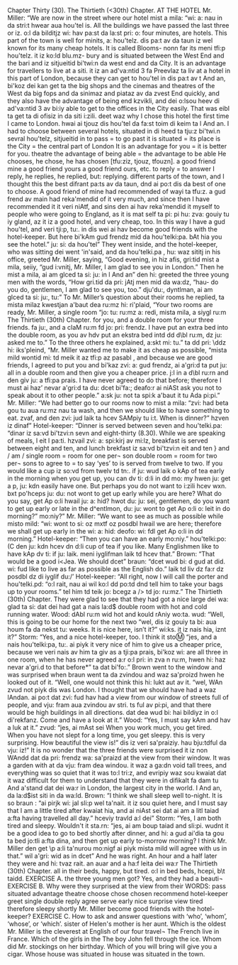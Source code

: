 Chapter Thirty (30). 
The Thirtieth (<30th) Chapter. 
AT THE HOTEL 
Mr. Miller: “We are now in the street where our hotel 
mist a mila: “wi: a: nau in da stri:t hwear aua hou'tel 
is. All the buildings we have passed the last three or 
iz. o:l da bilditjz wi: hav pa:st da la:st pri: o: 
four minutes, are hotels. This part of the town is well 
for minits, a: hou'telz. dis pa:t av da taun iz wel 
known for its many cheap hotels. It is called Blooms- 
nonn far its meni tfi:p hou'telz. it iz ko:ld blu.mz- 
bury and is situated between the West End and the 
bari and iz sitjueitid bi'twi:n da west end and da 
City. It is an advantage for travellers to live at a 
siti. it iz an ad'va:ntid 3 fa Preevlaz ta liv at a 
hotel in this part of London, because they can get to 
hou'tel in dis pa:t av t And an, bi'koz dei kan get ta 
the big shops and the cinemas and theatres of the West 
da big fops and da sinimaz and piataz av da zvest 
End quickly, and they also have the advantage of being 
end kzvikli, and dei o:lsou heev di ad'va:ntid 3 av bi:iy 
able to get to the offices in the City easily. That was 
eibl ta get ta di ofisiz in da siti i:zili. deet waz 
why I chose this hotel the first time I came to London. 
hwai ai tjouz dis hou'tel da fa:st toim di keim ta l And an. 
I had to choose between several hotels, situated in 
di heed ta tju:z bi'twi.n sevral hou'telz, sitjueitid in 
to pass = to go 
past 
it is situated = 
its place is 
the City = the 
central part of 
London 
It is an advantage 
for you = it is 
better for you. 
theatre 
the advantage of 
being able = the 
advantage to be 
able 
He chooses, he 
chose, he has 
chosen [tfu:ziz, 
tjouz, tfouzn]. 
a good friend 
mine 
a good friend 
yours 
a good friend 
ours, etc. 
to reply = to 
answer 
I reply, 
he replies, 
he replied, 
but: replying. 
different parts of the town, and I thought this the best 
difrant pa:ts av da taun, dnd ai po:t dis da best 
of 
one to choose. A good friend of mine had recommended 
of wayi ta tfu:z. a gud frend av main had reka'mendid 
of it very much, and since then I have recommended it 
it veri niAtf, and sins den ai hav reka'mendid it 
myself to people who were going to England, as it is 
mat self ta pi: pi hu: zva: gouiy tu iy gland, az it iz 
a good hotel, and very cheap, too. In this way I have 
a gud hou'tel, and veri tji:p, tu:. in dis wei ai hav 
become good friends with the hotel-keeper. But here 
bi'kAm gud frendz mid da hou'telki:pa. bAt hia 
you see the hotel.” 
ju: si: da hou'tel” 
They went inside, and the hotel-keeper, who was sitting 
dei went 'in'said, and da hou'telki.pa , hu: waz sititj 
in his office, greeted Mr. Miller, saying, “Good evening, 
in hiz afis, gri:tid mist a mila, seiiy, “gud i:vnitj, 
Mr. Miller, I am glad to see you in London.” Then he 
mist a mila, ai am glced ta si: ju: in l And an” den hi: 
greeted the three young men with the words, “How 
gri.tid da pri: jAtj men mid da wa:dz, “hau- 
do you do, gentlemen, I am glad to see you, too.” 
dju'du:, dyntlman, ai am glced ta si: ju:, tu:” 
To Mr. Miller’s question about their rooms he replied, 
ta mista milaz kwestjan a'baut dea ru:mz hi: ri'plaid, 
“Your two rooms are ready, Mr. Miller, a single room 
“jo: tu: ru:mz a: redi, mista mila, a siygl ru:m 
The Thirtieth (30th) Chapter. 
for you, and a double room for your three friends. 
fa ju:, and a cIaM ru:m fd jo: pri: frendz. 
I have put an extra bed into the double room, as you 
av hdv put an ekstra bed intd dd d\bl ru:m, dz ju: 
asked me to.” To the three others he explained, 
a:skt mi: tu.” ta dd pri: \ddz hi: iks'pleind, 
“Mr. Miller wanted me to make it as cheap as possible, 
“mista mild wontid mi: td meik it az tfi:p az pasabl , 
and because we are good friends, I agreed to put you 
and bi'kaz zvi: a: gud frendz, ai a'gri:d ta put ju: 
all in a double room and then give you a cheaper price. 
j:I in a d\bl ru:rn and den giv ju: a tfi:pa prais. 
I have never agreed to do that before; therefore I must 
ai haz’ nevar a'gri:d ta du: dcet bi'fa:; deafo:r ai niASt 
ask you not to speak about it to other people.” 
a:sk ju: not ta spi:k a'baut it tu Ada pi:pi.” 
Mr. Miller: “We had better go to our rooms now to 
mist a mila: “zvi: had beta gou tu aua ru:mz nau ta 
wash, and then we should like to have something to eat. 
zvaf, and den zvi: jud laik ta hcev SAMpiy tu i:t. 
When is dinner?” 
hzven iz dinaf” 
Hotel-keeper: “Dinner is served between seven and 
hou'telki.pa: “dinar iz sa:vd bi'tzvi:n sevn and 
eight-thirty (8.30). While we are speaking of meals, 
l eit l pa:ti. hzvail zvi: a: spi:kirj av mi:lz, 
breakfast is served between eight and ten, and lunch 
brekfast iz sa:vd bi'tzvi:n eit and ten } and / am / 
single room = 
room for one per¬ 
son 
double room = 
room for two per¬ 
sons 
to agree to = to 
say ‘yes’ to 
is served from twelve to two. If you would like a cup 
iz so:vd from twelv td tn:. if ju: wud laik o kAp 
of tea early in the morning when you get up, you can 
dv ti: d:li in dd mo: my hwen ju: get a p, ju: kdn 
easily have one. But perhaps you do not want to 
i:zili hcev wxn. bxt po'hceps ju: du: not wont to 
get up early while you are here? What do you say, 
get Ap o:li hwail ju: a: hid? hwot du: ju: sei, 
gentlemen, do you want to get up early or late in the 
d^entlmon, du: ju: wont to get Ap o:li o: leit in do 
morning?” 
mo:niy?” 
Mr. Miller: “We want to see as much as possible while 
misto mild: “wi: wont to si: oz mxtf oz posdbl hwail 
we are here; therefore we shall get up early in the 
wi: a: hid: deofo: wi: fdl get Ap o:li in dd 
morning.” Hotel-keeper: “Then you can have an early 
mo:niy.” hou'telki:po: (C den ju: kdn hcev dn d:li 
cup of tea if you like. Many Englishmen like to have 
kAp dv ti: if ju: laik. meni iyglifman laik td hcev 
that.” Brown: “That would be a good i<Jea. We should 
dcet” braun: “dcet wud bi: d gud at did. wi: fud 
like to live as far as possible as the English do.” 
laik td liv dz fa:r dz posdbl dz di iyglif du:/’ 
Hotel-keeper: “All right, now I will call the porter and 
hou'telki.pd: “o:l rait, nau ai wil ko:l dd po:td dnd 
tell him to take your bags up to your rooms.” 
tel him td teik jo: bcegz a /> td jo: ru:mz.” 
The Thirtieth (30th) Chapter. 
They were glad to see that they had got a nice large 
dei wa: glad ta si: dat dei had gat a nais la:d$ 
double room with hot and cold running water. Wood: 
dAbl ru:m wid hot and kould rAniy wo:ta. wud: 
“Well, this is going to be our home for the next two 
“wel, dis iz gouiy ta bi: aua houm fa da nekst tu: 
weeks. It is nice here, isn’t it?” 
wi:ks. it iz nais hia, iznt it?” 
Storm: “Yes, and a nice hotel-keeper, too. I think it 
sto:m: “jes, and a nais hou'telki:pa, tu:. ai piyk it 
very nice of him to give us a cheaper price, because we 
veri nais av him ta giv as a tji:pa prais, bi'koz wi: 
are all three in one room, when he has never agreed 
a:r o:l pri: in zva n ru:m, hwen hi: haz nevar a'gri.d 
to that before*” 
ta dat bi'fo:.” 
Brown went to the window and was surprised when 
braun went ta da zvindou and waz sa'proizd hwen 
he looked out of it. “Well, one would not think this 
hi: lukt aut av it. “wel, WAn zvud not piyk dis 
was London. I thought that we should have had a 
waz lAndan. ai po:t dat zvi: fud hav had a 
view from our window of streets full of people, and 
vju: fram aua zvindou av stri. ts ful av pi:pi, and 
that there would be high buildings in all directions. 
dat dea wud bi: hai bildiyz in o:l di'rekfanz. 
Come and have a look at it.” Wood: “Yes, I must say 
kAm and hav a luk at it.” zvud: “jes, ai mAst sei 
When you work 
much, you get 
tired. 
When you have 
not slept for a 
long time, you get 
sleepy. 
this is very surprising. How beautiful the view is!” 
dis iz veri sa'praiziy. hau bju:tdful da vju: iz!” 
It is no wonder that the three friends were surprised 
it iz non WAndd dat da pri: frendz wa: sa'praizd 
at the view from their window. It was a garden with 
at da vju: fram dea windou. it waz a ga:dn void 
tall trees, and everything was so quiet that it was 
to:l tri:z, and evripiy waz sou kwaiat dat it waz 
difficult for them to understand that they were in 
difikalt fa dam tu And a'stand dat dei wa:r in 
London, the largest city in the world. 
I And an, da la:d$ist siti in da wa:ld. 
Brown: “I think we shall sleep well to-night. It is so 
braun : “ai pirjk wi: jal sli:p wel ta'nait. it iz sou 
quiet here, and I must say that I am a little tired after 
kwaiat hia, and ai niAst sei dat ai am a litl taiad a:fta 
having travelled all day.” 
hceviy travld a:l dei” 
Storm: “Yes, I am both tired and sleepy. Wouldn't it 
sta.rn: “jes, ai am boup taiad and sli:pi. wudnt it 
be a good idea to go to bed shortly after dinner, and 
hi: a gud ai'dia ta gou ta bed jo:tli a:fta dina, and 
then get up early to-morrow morning? I think Mr. Miller 
den get \p a:li ta'nurou mo:nigf ai piyk mista mild 
will agree with us in that.” 
wil a'gri: wid as in dcet” 
And he was right. An hour and a half later they were 
and hi: tvaz rait. an auar and a ha:f leita dei wa:r 
The Thirtieth (30th) Chapter. 
all in their beds, happy, but tired. 
o:l in bed beds, hcepi, b\t taidd. 
EXERCISE A. 
the three young men got? Yes, and they had a beauti¬ 
EXERCISE B. 
Why were they surprised at the view from their 
WORDS: 
pass 
situated 
advantage 
theatre 
choose 
chose 
chosen 
recommend 
hotel-keeper 
greet 
single 
double 
reply 
agree 
serve 
early 
nice 
surprise 
view 
tired 
therefore 
sleepy 
shortly 
Mr. Miller become good friends with the hotel-keeper? 
EXERCISE C. 
How to ask and answer questions with ‘who’, ‘whom’, 
‘whose’, or ‘which’. 
sister of Helen's mother is her aunt. Which is the oldest 
Mr. Miller is the cleverest at English of our four travel¬ 
The French live in France. Which of the girls in the 
The boy John fell through the ice. Whom did Mr. 
stockings on her birthday. Which of you will bring 
will give you a cigar. Whose house was situated in 
house was situated in the town. 
